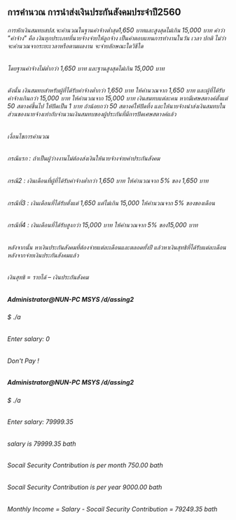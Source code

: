 ## การคำนวณ การนำส่งเงินประกันสังคมประจำปี2560
###### การหักเงินสมทบสปส.จะคำนวณในฐานค่าจ้างต่ำสุด1,650 บาทและสูงสุดไม่เกิน 15,000 บาท คำว่า "ค่าจ้าง" คือ เงินทุกประเภทที่นายจ้างจ่ายให้ลูกจ้าง เป็นค่าตอบแทนการทำงานในวัน  เวลา  ปกติ ไม่ว่าจะคำนวณจากระยะเวลาหรือตามผลงาน จะจ่ายลักษณะใดวิธีใด
###### โดยฐานค่าจ้างไม่ต่ำกว่า  1,650  บาท  และฐานสูงสุดไม่เกิน 15,000 บาท
###### ดังนั้น เงินสมทบสำหรับผู้ที่ได้รับค่าจ้างต่ำกว่า 1,650 บาท ให้คำนวณจาก 1,650 บาท และผู้ที่ได้รับค่าจ้างเกินกว่า 15,000 บาท ให้คำนวณจาก 15,000 บาท เงินสมทบแต่ละคน หากมีเศษสตางค์ตั้งแต่ 50 สตางค์ขึ้นไป ให้ปัดเป็น 1 บาท ถ้าน้อยกว่า 50 สตางค์ให้ปัดทิ้ง และให้นายจ้างนำส่งเงินสมทบในส่วนของนายจ้างเท่ากับจำนวนเงินสมทบของผู้ประกันที่มีการปัดเศษสตางค์แล้ว
###### เงื่อนไขการคำนวณ
###### กรณีแรก : ถ้าเป็นผู้ว่างงานไม่ต้องส่งเงินให้นายจ้างจ่ายค่าประกันสังคม
###### กรณี2 : เงินเดือนที่ผู้ที่ได้รับค่าจ้างต่ำกว่า 1,650 บาท ให้คำนวณจาก 5% ของ 1,650 บาท
###### กรณีที่3 : เงินเดือนที่ได้รับตั้งแต่ 1,650 แต่ไม่เกิน 15,000 ให้คำนวณจาก 5% ของของเดือน
###### กรณีที่4 : เงินเดือนที่ได้รับสูงกว่า 15,000 บาท ให้คำนวณจาก 5% ของ15,000 บาท
###### หลังจากนั้น หาเงินประกันสังคมที่ต้องจ่ายแต่ละเดือนและตลอดทั้งปี แล้วหาเงินสุทธิที่ได้รับแต่ละเดือนหลังจากจ่ายเงินประกันสังคมแล้ว
###### เงินสุทธิ = รายได้ – เงินประกันสังคม

##### Administrator@NUN-PC MSYS /d/assing2
###### $ ./a
###### Enter salary: 0
###### Don't Pay !

##### Administrator@NUN-PC MSYS /d/assing2
###### $ ./a
###### Enter salary: 79999.35
###### salary is 79999.35 bath
###### Socail Security Contribution is per month 750.00 bath
###### Socail Security Contribution is per year 9000.00 bath
###### Monthly Income = Salary - Socail Security Contribution = 79249.35 bath
